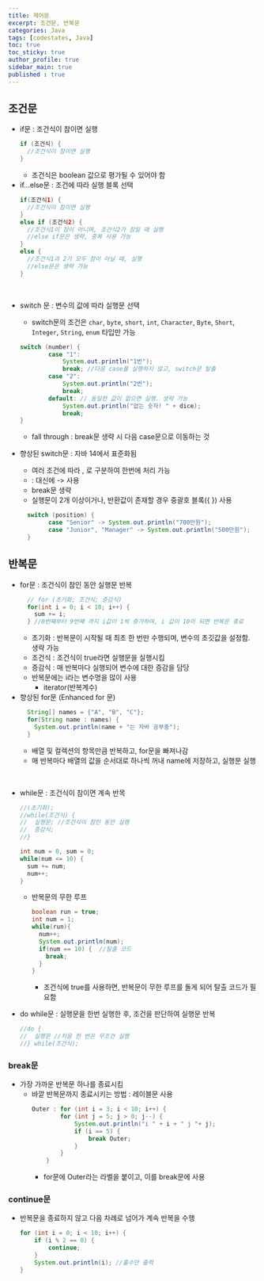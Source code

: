 ```yaml
---
title: 제어문
excerpt: 조건문, 반복문
categories: Java
tags: [codestates, Java]
toc: true
toc_sticky: true
author_profile: true
sidebar_main: true
published : true
---
```


## 조건문 
- if문 : 조건식이 참이면 실행
  ```java
  if (조건식) {
    //조건식이 참이면 실행
  }
  ```
  - 조건식은 boolean 값으로 평가될 수 있어야 함
- if...else문 : 조건에 따라 실행 블록 선택
  ```java
  if(조건식1) {
	//조건식이 참이면 실행
  } 
  else if (조건식2) {
    //조건식1이 참이 아니며, 조건식2가 참일 때 실행
    //else if문은 생략, 중복 사용 가능
  } 
  else {
    //조건식1과 2가 모두 참이 아닐 때, 실행
    //else문은 생략 가능
  }
  ```
<br>

- switch 문 : 변수의 값에 따라 실행문 선택 
  - switch문의 조건은 ```char```, ```byte```, ```short```, ```int```, ```Character```, ```Byte```, ```Short```, ```Integer```, ```String```, ```enum``` 타입만 가능 

  ```java
  switch (number) {
          case "1":
              System.out.println("1번");
              break; //다음 case를 실행하지 않고, switch문 탈출
          case "2":
              System.out.println("2번");
              break;
          default: // 동일한 값이 없으면 실행. 생략 가능
              System.out.println("없는 숫자! " + dice);
              break;
  }
  ```
  - fall through : break문 생략 시 다음 case문으로 이동하는 것
- 향상된 switch문 : 자바 14에서 표준화됨
  - 여러 조건에 따라 , 로 구분하여 한번에 처리 가능
  - : 대신에 -> 사용
  - break문 생략
  - 실행문이 2개 이상이거나, 반환값이 존재할 경우 중괄호 블록({ }) 사용

  ```java
    switch (position) {
          case "Senior" -> System.out.println("700만원");
          case "Junior", "Manager" -> System.out.println("500만원");
    }
  ```

## 반복문
- for문 : 조건식이 참인 동안 실행문 반복
  ```java
    // for (초기화; 조건식; 증감식)
    for(int i = 0; i < 10; i++) {	
      sum += i;
    } //0번째부터 9번째 까지 i값이 1씩 증가하여, i 값이 10이 되면 반복문 종료
  ```
  - 초기화 : 반복문이 시작될 때 최초 한 번만 수행되며, 변수의 초깃값을 설정함. 생략 가능
  - 조건식 : 조건식이 true라면 실행문을 실행시킴
  - 증감식 : 매 반복마다 실행되어 변수에 대한 증감을 담당
  - 반복문에는 i라는 변수명을 많이 사용
    - iterator(반복계수)
- 향상된 for문 (Enhanced for 문)
  ```java
    String[] names = {"A", "B", "C"};
    for(String name : names) {
      System.out.println(name + "는 자바 공부중");
    }
  ```
  - 배열 및 컬렉션의 항목만큼 반복하고, for문을 빠져나감
  - 매 반복마다 배열의 값을 순서대로 하나씩 꺼내 name에 저장하고, 실행문 실행

<br>

- while문 : 조건식이 참이면 계속 반목 
  ```java
  //(초기화);
  //while(조건식) {
  //  실행문; //조건식이 참인 동안 실행
  //  증감식;
  //}

  int num = 0, sum = 0;
  while(num <= 10) {
    sum += num; 
    num++;
  }
  ```
 
  - 반복문의 무한 루프
    ```java
    boolean run = true;
    int num = 1;
    while(run){ 
      num++; 
      System.out.println(num); 
      if(num == 10) {  //탈출 코드
        break; 
      }
    }
    ```
    - 조건식에 true를 사용하면, 반복문이 무한 루프를 돌게 되어 탈출 코드가 필요함

- do while문 : 실행문을 한번 실행한 후, 조건을 판단하여 실행문 반복
  ```java
  //do {
  //  실행문 //처음 한 번은 무조건 실행
  //} while(조건식);
  ```

### break문
- 가장 가까운 반복문 하나를 종료시킴
  - 바깥 반복문까지 종료시키는 방법 : 레이블문 사용
    ```java
    Outer : for (int i = 3; i < 10; i++) {
            for (int j = 5; j > 0; j--) {
                System.out.println("i " + i + " j "+ j);
                if (i == 5) {
                    break Outer;
                }
            }
        }
    ```
    - for문에 Outer라는 라벨을 붙이고, 이를 break문에 사용

### continue문
- 반복문을 종료하지 않고 다음 차례로 넘어가 계속 반복을 수행
  ```java
  for (int i = 0; i < 10; i++) {
      if (i % 2 == 0) { 
          continue;
      }
      System.out.println(i); //홀수만 출력
  }
  ```